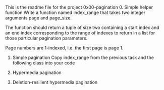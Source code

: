 This is the readme file for the project 0x00-pagination
0. Simple helper function
Write a function named index_range that takes two integer arguments page and page_size.

The function should return a tuple of size two containing a start index and an end index corresponding to the range of indexes to return in a list for those particular pagination parameters.

Page numbers are 1-indexed, i.e. the first page is page 1.

1. Simple pagination
Copy index_range from the previous task and the following class into your code

2. Hypermedia pagination
3. Deletion-resilient hypermedia pagination
